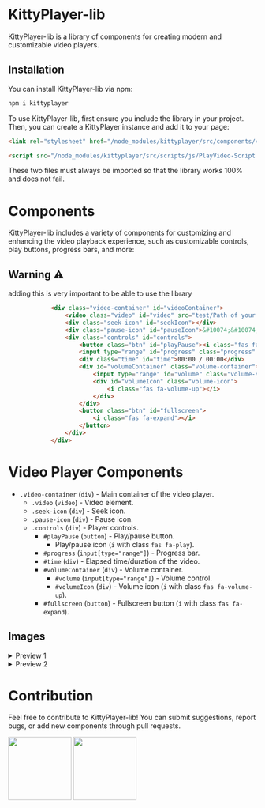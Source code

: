 # KittyPlayer-lib
KittyPlayer-lib is a library of components for creating modern and customizable video players.

## Installation
You can install KittyPlayer-lib via npm:

```bash
npm i kittyplayer
```

To use KittyPlayer-lib, first ensure you include the library in your project. Then, you can create a KittyPlayer instance and add it to your page:

```html
<link rel="stylesheet" href="/node_modules/kittyplayer/src/components/video/playVideo.css">

<script src="/node_modules/kittyplayer/src/scripts/js/PlayVideo-Script.js"></script>
```

These two files must always be imported so that the library works 100% and does not fail.

# Components

KittyPlayer-lib includes a variety of components for customizing and enhancing the video playback experience, such as customizable controls, play buttons, progress bars, and more:

## Warning ⚠

adding this is very important to be able to use the library

```html
            <div class="video-container" id="videoContainer">
                <video class="video" id="video" src="test/Path of your video"></video>
                <div class="seek-icon" id="seekIcon"></div>
                <div class="pause-icon" id="pauseIcon">&#10074;&#10074;</div>
                <div class="controls" id="controls">
                    <button class="btn" id="playPause"><i class="fas fa-play"></i></button>
                    <input type="range" id="progress" class="progress" min="0" max="100" value="0">
                    <div class="time" id="time">00:00 / 00:00</div>
                    <div id="volumeContainer" class="volume-container">
                        <input type="range" id="volume" class="volume-slider" min="0" max="1" step="0.01">
                        <div id="volumeIcon" class="volume-icon">
                            <i class="fas fa-volume-up"></i>
                        </div>
                    </div>                                      
                    <button class="btn" id="fullscreen">
                        <i class="fas fa-expand"></i>
                    </button>
                </div>
            </div>
```

# Video Player Components

- `.video-container` (`div`) - Main container of the video player.
  - `.video` (`video`) - Video element.
  - `.seek-icon` (`div`) - Seek icon.
  - `.pause-icon` (`div`) - Pause icon.
  - `.controls` (`div`) - Player controls.
    - `#playPause` (`button`) - Play/pause button.
      - Play/pause icon (`i` with class `fas fa-play`).
    - `#progress` (`input[type="range"]`) - Progress bar.
    - `#time` (`div`) - Elapsed time/duration of the video.
    - `#volumeContainer` (`div`) - Volume container.
      - `#volume` (`input[type="range"]`) - Volume control.
      - `#volumeIcon` (`div`) - Volume icon (`i` with class `fas fa-volume-up`).
    - `#fullscreen` (`button`) - Fullscreen button (`i` with class `fas fa-expand`).
   
## Images

<details>
  <summary>Preview 1</summary>

  ![Image 1](path_to_image_1)
  ![Image 2](path_to_image_2)
</details>

<details>
  <summary>Preview 2</summary>

  ![Image 3](path_to_image_3)
  ![Image 4](path_to_image_4)
</details>

# Contribution

Feel free to contribute to KittyPlayer-lib! You can submit suggestions, report bugs, or add new components through pull requests.

<a href="https://github.com/staFF6773"><img src="https://avatars.githubusercontent.com/u/108166164?v=4" height="128" width="128" /></a>
<a href="https://github.com/Sstudiosdev"><img src="https://avatars.githubusercontent.com/u/149289426?v=4" height="128" width="128" /></a>